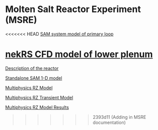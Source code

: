 # Molten Salt Reactor Experiment (MSRE)

<<<<<<< HEAD
[SAM system model of primary loop](msre/msre_sam_model.md)

[nekRS CFD model of lower plenum](msre/lp_nekrs_model.md)
=======
[Description of the reactor](msre_description.md)

[Standalone SAM 1-D model](msre_sam_model.md)

[Multiphysics RZ Model](msre_multiphysics_core_model.md)

[Multiphysics RZ Transient Model](msre_multiphysics_transient_model.md)

[Multiphysics RZ Model Results](msre_multiphysics_results.md)











>>>>>>> 2393d11 (Adding in MSRE documentation)
